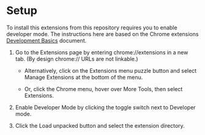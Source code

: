 # Setup

To install this extensions from this repository requires you to enable developer mode.
The instructions here are based on the Chrome extensions [Development Basics](https://developer.chrome.com/docs/extensions/mv3/getstarted/development-basics/) document.

1. Go to the Extensions page by entering chrome://extensions in a new tab. (By design chrome:// URLs are not linkable.)

    - Alternatively, click on the Extensions menu puzzle button and select Manage Extensions at the bottom of the menu.

    - Or, click the Chrome menu, hover over More Tools, then select Extensions.

1. Enable Developer Mode by clicking the toggle switch next to Developer mode.

1. Click the Load unpacked button and select the extension directory.